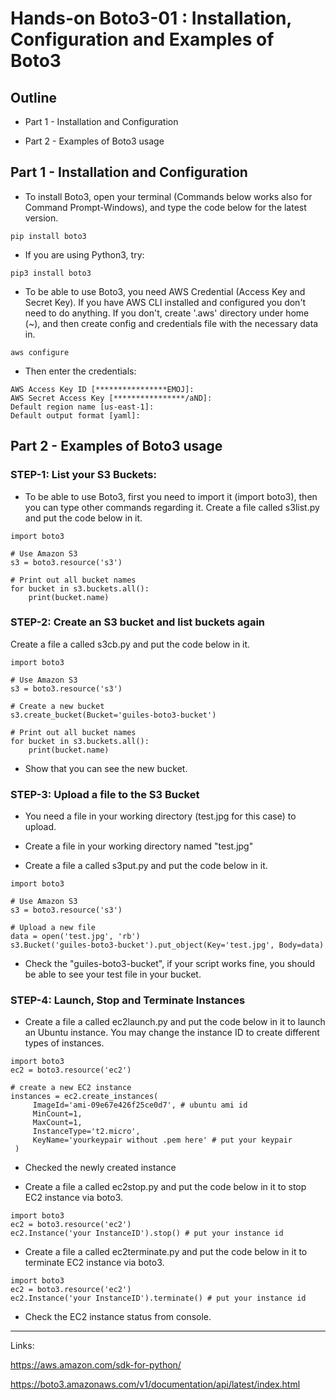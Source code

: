 # Hands-on Boto3-01 : Installation, Configuration and Examples of Boto3 

## Outline

- Part 1 - Installation and Configuration

- Part 2 - Examples of Boto3 usage


## Part 1 - Installation and Configuration

- To install Boto3, open your terminal (Commands below works also for Command Prompt-Windows), and type the code below for the latest version.

```text
pip install boto3
```

- If you are using Python3, try:

```text
pip3 install boto3
```
- To be able to use Boto3, you need AWS Credential (Access Key and Secret Key). If you have AWS CLI installed and configured you don't need to do anything. If you don't, create '.aws' directory under home (~), and then create config and credentials file with the necessary data in.

```text
aws configure
```
- Then enter the credentials:

```text
AWS Access Key ID [****************EMOJ]: 
AWS Secret Access Key [****************/aND]: 
Default region name [us-east-1]: 
Default output format [yaml]: 
```


## Part 2 - Examples of Boto3 usage

### STEP-1: List your S3 Buckets:


- To be able to use Boto3, first you need to import it (import boto3), then you can type other commands regarding it. Create a file  called s3list.py and put the code below in it.


```text
import boto3

# Use Amazon S3
s3 = boto3.resource('s3')

# Print out all bucket names
for bucket in s3.buckets.all():
    print(bucket.name)
```

### STEP-2: Create an S3 bucket and list buckets again

Create a file a called s3cb.py and put the code below in it.

```text
import boto3

# Use Amazon S3
s3 = boto3.resource('s3')

# Create a new bucket
s3.create_bucket(Bucket='guiles-boto3-bucket')

# Print out all bucket names
for bucket in s3.buckets.all():
    print(bucket.name)
```

- Show that you can see the new bucket.


### STEP-3: Upload a file to the S3 Bucket

- You need a file in your working directory (test.jpg for this case) to upload.  

- Create a file in your working directory named "test.jpg"

- Create a file a called s3put.py and put the code below in it.

```text
import boto3

# Use Amazon S3
s3 = boto3.resource('s3')

# Upload a new file
data = open('test.jpg', 'rb')
s3.Bucket('guiles-boto3-bucket').put_object(Key='test.jpg', Body=data)
```
- Check the "guiles-boto3-bucket", if your script works fine, you should be able to see your test file in your bucket.

### STEP-4: Launch, Stop and Terminate Instances


- Create a file a called ec2launch.py and put the code below in it to launch an Ubuntu instance. You may change the instance ID to create different types of instances.

```text
import boto3
ec2 = boto3.resource('ec2')

# create a new EC2 instance
instances = ec2.create_instances(
     ImageId='ami-09e67e426f25ce0d7', # ubuntu ami id
     MinCount=1,
     MaxCount=1,
     InstanceType='t2.micro',
     KeyName='yourkeypair without .pem here' # put your keypair
 )
```

- Checked the newly created instance

- Create a file a called ec2stop.py and put the code below in it to stop EC2 instance via boto3.


```text
import boto3
ec2 = boto3.resource('ec2')
ec2.Instance('your InstanceID').stop() # put your instance id
```

- Create a file a called ec2terminate.py and put the code below in it to terminate EC2 instance via boto3.

```text
import boto3
ec2 = boto3.resource('ec2')
ec2.Instance('your InstanceID').terminate() # put your instance id
```
- Check the EC2 instance status from console.

---

Links:

https://aws.amazon.com/sdk-for-python/

https://boto3.amazonaws.com/v1/documentation/api/latest/index.html